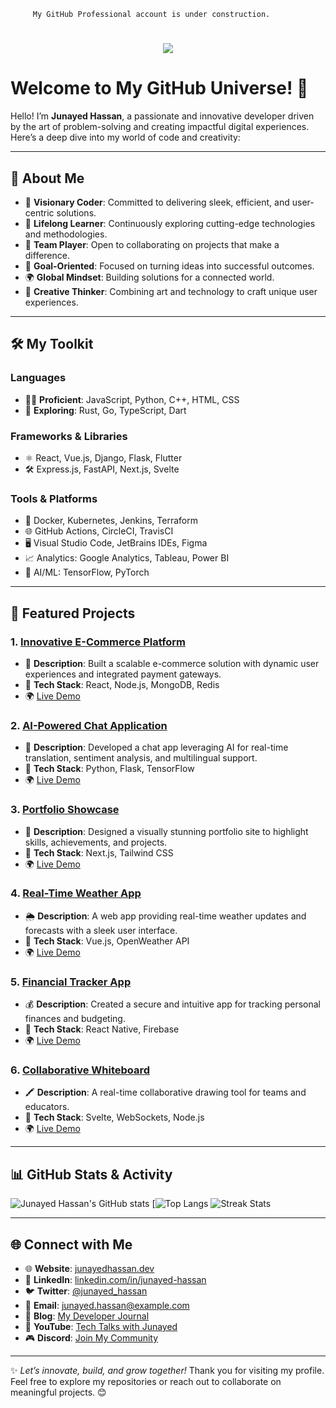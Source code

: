          My GitHub Professional account is under construction.
<h1 align="center">
    <img src="https://readme-typing-svg.herokuapp.com/?font=Righteous&size=40&center=true&vCenter=true&width=600&height=80&duration=5000&lines=Hey+there!+👋;+I'm+Junayed+Hassan!;+A+Seasoned+Web+Developer" />
</h1>

# Welcome to My GitHub Universe! 🌌

Hello! I’m **Junayed Hassan**, a passionate and innovative developer driven by the art of problem-solving and creating impactful digital experiences. Here’s a deep dive into my world of code and creativity:

---

## 🚀 About Me
- 🌟 **Visionary Coder**: Committed to delivering sleek, efficient, and user-centric solutions.
- 📖 **Lifelong Learner**: Continuously exploring cutting-edge technologies and methodologies.
- 🤝 **Team Player**: Open to collaborating on projects that make a difference.
- 🎯 **Goal-Oriented**: Focused on turning ideas into successful outcomes.
- 🌍 **Global Mindset**: Building solutions for a connected world.
- 🎨 **Creative Thinker**: Combining art and technology to craft unique user experiences.

---

## 🛠️ My Toolkit
### Languages
- 🧑‍💻 **Proficient**: JavaScript, Python, C++, HTML, CSS
- 🌱 **Exploring**: Rust, Go, TypeScript, Dart

### Frameworks & Libraries
- ⚛️ React, Vue.js, Django, Flask, Flutter
- 🛠️ Express.js, FastAPI, Next.js, Svelte

### Tools & Platforms
- 🚢 Docker, Kubernetes, Jenkins, Terraform
- 🌐 GitHub Actions, CircleCI, TravisCI
- 🖥️ Visual Studio Code, JetBrains IDEs, Figma
- 📈 Analytics: Google Analytics, Tableau, Power BI
- 🌟 AI/ML: TensorFlow, PyTorch

---

## 🌟 Featured Projects

### 1. [Innovative E-Commerce Platform](#)
- 🛒 **Description**: Built a scalable e-commerce solution with dynamic user experiences and integrated payment gateways.
- 🔧 **Tech Stack**: React, Node.js, MongoDB, Redis
- 🌍 [Live Demo](#)

### 2. [AI-Powered Chat Application](#)
- 🤖 **Description**: Developed a chat app leveraging AI for real-time translation, sentiment analysis, and multilingual support.
- 🔧 **Tech Stack**: Python, Flask, TensorFlow
- 🌍 [Live Demo](#)

### 3. [Portfolio Showcase](#)
- 🎨 **Description**: Designed a visually stunning portfolio site to highlight skills, achievements, and projects.
- 🔧 **Tech Stack**: Next.js, Tailwind CSS
- 🌍 [Live Demo](#)

### 4. [Real-Time Weather App](#)
- 🌦️ **Description**: A web app providing real-time weather updates and forecasts with a sleek user interface.
- 🔧 **Tech Stack**: Vue.js, OpenWeather API
- 🌍 [Live Demo](#)

### 5. [Financial Tracker App](#)
- 💰 **Description**: Created a secure and intuitive app for tracking personal finances and budgeting.
- 🔧 **Tech Stack**: React Native, Firebase
- 🌍 [Live Demo](#)

### 6. [Collaborative Whiteboard](#)
- 🖍️ **Description**: A real-time collaborative drawing tool for teams and educators.
- 🔧 **Tech Stack**: Svelte, WebSockets, Node.js
- 🌍 [Live Demo](#)

---

## 📊 GitHub Stats & Activity
![Junayed Hassan's GitHub stats](https://github-readme-stats.vercel.app/api?username=junayed-hassan&show_icons=true&theme=radical)
[![Top Langs](https://github-readme-stats.vercel.app/api/top-langs/?username=junayed-hassan&layout=compact&theme=radical)
![Streak Stats](https://github-readme-streak-stats.herokuapp.com/?user=junayed-hassan&theme=radical)

---

## 🌐 Connect with Me
- 🌐 **Website**: [junayedhassan.dev](#)
- 💼 **LinkedIn**: [linkedin.com/in/junayed-hassan](#)
- 🐦 **Twitter**: [@junayed_hassan](#)
- 📧 **Email**: junayed.hassan@example.com
- 📝 **Blog**: [My Developer Journal](#)
- 🎥 **YouTube**: [Tech Talks with Junayed](#)
- 🎮 **Discord**: [Join My Community](#)

---

✨ _Let’s innovate, build, and grow together!_ Thank you for visiting my profile. Feel free to explore my repositories or reach out to collaborate on meaningful projects. 😊
